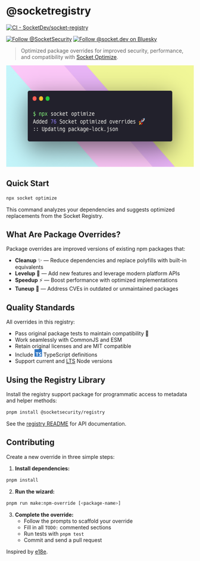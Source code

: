 # @socketregistry

[![CI - SocketDev/socket-registry](https://github.com/SocketDev/socket-registry/actions/workflows/_local-not-for-reuse-ci.yml/badge.svg)](https://github.com/SocketDev/socket-registry/actions/workflows/_local-not-for-reuse-ci.yml)

[![Follow @SocketSecurity](https://img.shields.io/twitter/follow/SocketSecurity?style=social)](https://twitter.com/SocketSecurity)
[![Follow @socket.dev on Bluesky](https://img.shields.io/badge/Follow-@socket.dev-1DA1F2?style=social&logo=bluesky)](https://bsky.app/profile/socket.dev)

> Optimized package overrides for improved security, performance, and
> compatibility with [Socket Optimize](https://socket.dev/features/optimize).

<img src="./socket-optimize-hero.png" height="272px" width="576px" alt="npx socket optimize">

## Quick Start

```bash
npx socket optimize
```

This command analyzes your dependencies and suggests optimized replacements from
the Socket Registry.

## What Are Package Overrides?

Package overrides are improved versions of existing npm packages that:

- **Cleanup** ✨ — Reduce dependencies and replace polyfills with built-in
  equivalents
- **Levelup** 🧩 — Add new features and leverage modern platform APIs
- **Speedup** ⚡ — Boost performance with optimized implementations
- **Tuneup** 🔧 — Address CVEs in outdated or unmaintained packages

## Quality Standards

All overrides in this registry:

- Pass original package tests to maintain compatibility 💯
- Work seamlessly with CommonJS and ESM
- Retain original licenses and are MIT compatible
- Include
  <a href="https://www.typescriptlang.org/"><img src="./ts.svg" height="20px" title="This package contains built-in TypeScript declarations" alt="TypeScript icon, indicating that this package has built-in type declarations"></a>
  TypeScript definitions
- Support current and [LTS](https://nodejs.org/en/about/previous-releases) Node
  versions

## Using the Registry Library

Install the registry support package for programmatic access to metadata and
helper methods:

```bash
pnpm install @socketsecurity/registry
```

See the [registry README](./registry/README.md) for API documentation.

## Contributing

Create a new override in three simple steps:

1. **Install dependencies:**

```bash
pnpm install
```

2. **Run the wizard:**

```bash
pnpm run make:npm-override [<package-name>]
```

3. **Complete the override:**
   - Follow the prompts to scaffold your override
   - Fill in all `TODO:` commented sections
   - Run tests with `pnpm test`
   - Commit and send a pull request

Inspired by [e18e](https://e18e.dev/).

